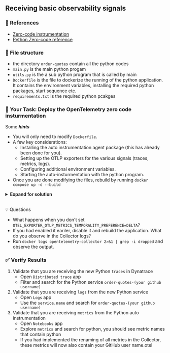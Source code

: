 ## Receiving basic observability signals

### 📑 References
- [Zero-code instrumentation](https://opentelemetry.io/docs/concepts/instrumentation/zero-code)
- [Python Zero-code reference](https://opentelemetry.io/docs/zero-code/python/)

### 📑 File structure
- the directory `order-quotes` contain all the python codes
- `main.py` is the main python progam
- `utils.py` is the a sub python program that is called by main
- `Dockerfile` is the file to dockerize the running of the python application. It contains the environment variables, installing the required python packages, start sequence etc.
- `requirements.txt` is the required python pcakges

### 📌 Your Task: Deploy the OpenTelemetry zero code insturmentation

Some ***hints***
- You will only need to modify `Dockerfile`.
- A few key considerations:
     - Installing the auto instrumentation agent package (this has already been done for you).
     - Setting up the OTLP exporters for the various signals (traces, metrics, logs).
     - Configuring additional environment variables.
     - Starting the auto-insturmentation with the python program.
- Once you are done modifying the files, rebuild by running `docker compose up -d --build`

<details>
<summary><strong>Expand for solution</strong></summary>

```properties
## Python will require gRPC
ENV OTEL_EXPORTER_OTLP_ENDPOINT=http://opentelemetry-collector:4317

## setup for traces
ENV OTEL_SERVICE_NAME=order-quotes-${GITHUB_USER}
ENV OTEL_TRACES_EXPORTER=otlp

## setup for metrics
ENV OTEL_EXPORTER_OTLP_METRICS_TEMPORALITY_PREFERENCE=DELTA
ENV OTEL_METRICS_EXPORTER=otlp

## setup for logs exporter and logging
ENV OTEL_LOGS_EXPORTER=otlp
ENV OTEL_PYTHON_LOGGING_AUTO_INSTRUMENTATION_ENABLED=true

## Start auto-instrumentation
ENTRYPOINT ["sh", "-c", "opentelemetry-instrument python order-quotes/main.py"]
```
</details>

</br>

💡 Questions
- What happens when you don't set `OTEL_EXPORTER_OTLP_METRICS_TEMPORALITY_PREFERENCE=DELTA`?
- If you had enabled it eariler, disable it and rebuild the application. What do you observe in the Collector logs?
- Run `docker logs opentelemetry-collector 2>&1 | grep -i dropped` and observe the output. 

### ✅ Verify Results

1. Validate that you are receiving the new Python `traces` in Dynatrace
    - Open `Distributed trace` app
    - Filter and search for the Python service `order-quotes-(your github username)`
1. Validate that you are receiving `logs` from the new Python service
    - Open `Logs` app
    - Use the `service.name` and search for `order-quotes-(your github username)`
1. Validate that you are receiving `metrics` from the Python auto instrumentation
    - Open `Notebooks` app
    - Explore `metrics` and search for python, you should see metric names that contain python
    - If you had implemented the renaming of all metrics in the Collector, these metrics will now also contain your GitHub user name.otel 
